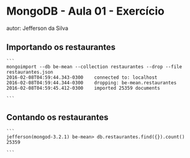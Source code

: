 # MongoDB - Aula 01 - Exercício
autor: Jefferson da Silva

## Importando os restaurantes

    ```
    mongoimport --db be-mean --collection restaurantes --drop --file restaurantes.json
    2016-02-08T04:59:44.343-0300	connected to: localhost
    2016-02-08T04:59:44.344-0300	dropping: be-mean.restaurantes
    2016-02-08T04:59:45.412-0300	imported 25359 documents

    ```

## Contando os restaurantes

    ```
    jefferson(mongod-3.2.1) be-mean> db.restaurantes.find({}).count()
    25359

    ```
